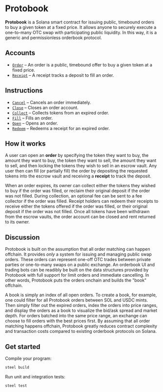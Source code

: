 # Protobook

**Protobook** is a Solana smart contract for issuing public, timebound orders to buy a given token at a fixed price. It allows anyone to securely execute a one-to-many OTC swap with participating public liquidity. In this way, it is a generic and permissionless orderbook protocol.

## Accounts
- [`Order`](api/src/state/order.rs) – An order is a public, timebound offer to buy a given token at a fixed price.
- [`Receipt`](api/src/state/receipt.rs) – A receipt tracks a deposit to fill an order.

## Instructions
- [`Cancel`](program/src/cancel.rs) – Cancels an order immediately.
- [`Close`](program/src/close.rs) – Closes an order account.
- [`Collect`](program/src/collect.rs) – Collects tokens from an expired order.
- [`Fill`](program/src/fill.rs) – Fills an order.
- [`Open`](program/src/open.rs) – Opens an order.
- [`Redeem`](program/src/redeem.rs) – Redeems a receipt for an expired order.

## How it works

A user can open an **order** by specifying the token they want to buy, the amount they want to buy, the token they want to sell, the amount they want to sell, and then locking the tokens they wish to sell in an escrow vault. Any user then can fill (or partially fill) the order by depositing the requested tokens into the escrow vault and receiving a **receipt** to track the deposit. 

When an order expires, its owner can collect either the tokens they wished to buy if the order was filled, or reclaim their original deposit if the order was not filled. During collection, an optional fee can be sent to a fee collector if the order was filled. Receipt holders can redeem their receipts to receive either the tokens offered if the order was filled, or their original deposit if the order was not filled. Once all tokens have been withdrawn from the escrow vaults, the order account can be closed and rent returned to its owner.

## Discussion

Protobook is built on the assumption that all order matching can happen offchain. It provides _only_ a system for issuing and managing public swap orders. These orders can represent one-off OTC trades between private parties or one-to-many swaps on a public exchange. An orderbook UI and trading bots can be readibly be built on the data structures provided by Protobook with full support for limit orders and immediate cancelling. In other words, Protobook puts the orders onchain and builds the "book" offchain. 

A book is simply an index of all open orders. To create a book, for example, one could filter for all Protobook orders between SOL and USDC mints. Then simply filter out the expired orders, index the orders into price ranges, and display the orders as a book to visualize the bid/ask spread and market depth. For orders batched into the same price range, an exchange can choose to fill orders with the best prices first. By assuming that all order matching happens offchain, Protobook greatly reduces contract complexity and transaction costs compared to existing orderbook protocols on Solana. 

## Get started

Compile your program:
```sh
steel build
```

Run unit and integration tests:
```sh
steel test
```
